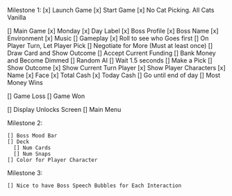 
Milestone 1:
[x] Launch Game
[x] Start Game
  [x] No Cat Picking. All Cats Vanilla

[] Main Game
  [x] Monday
    [x] Day Label
    [x] Boss Profile
    [x] Boss Name
    [x] Environment
    [x] Music
    [] Gameplay
      [x] Roll to see who Goes first
      [] On Player Turn, Let Player Pick 
        [] Negotiate for More
          (Must at least once)
          [] Draw Card and Show Outcome
        [] Accept Current Funding
          [] Bank Money and Become Dimmed
    [] Random AI
      [] Wait 1.5 seconds
        [] Make a Pick
          [] Show Outcome
    [x] Show Current Turn Player
    [x] Show Player Characters
      [x] Name
      [x] Face
      [x] Total Cash
      [x] Today Cash
    [] Go until end of day
  [] Most Money Wins

[] Game Loss
[] Game Won

[] Display Unlocks Screen
[] Main Menu

Milestone 2:

    [] Boss Mood Bar
    [] Deck 
      [] Num Cards
      [] Num Snaps
    [] Color for Player Character

Milestone 3:

    [] Nice to have Boss Speech Bubbles for Each Interaction

